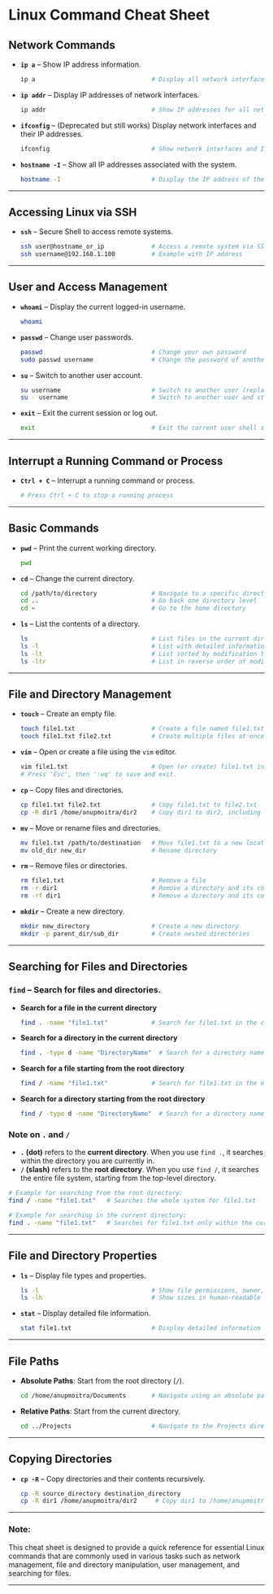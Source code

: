 # **Linux Command Cheat Sheet**

## **Network Commands**  

- **`ip a`** – Show IP address information.  
  ```bash  
  ip a                                # Display all network interfaces and their IP addresses  
  ```

- **`ip addr`** – Display IP addresses of network interfaces.  
  ```bash  
  ip addr                             # Show IP addresses for all network interfaces  
  ```

- **`ifconfig`** – (Deprecated but still works) Display network interfaces and their IP addresses.  
  ```bash  
  ifconfig                            # Show network interfaces and IP details  
  ```

- **`hostname -I`** – Show all IP addresses associated with the system.  
  ```bash  
  hostname -I                         # Display the IP address of the system  
  ```

---

## **Accessing Linux via SSH**  

- **`ssh`** – Secure Shell to access remote systems.  
  ```bash  
  ssh user@hostname_or_ip             # Access a remote system via SSH (replace 'user' and 'hostname_or_ip')  
  ssh username@192.168.1.100          # Example with IP address  
  ```

---

## **User and Access Management**  

- **`whoami`** – Display the current logged-in username.  
  ```bash  
  whoami  
  ```

- **`passwd`** – Change user passwords.  
  ```bash  
  passwd                              # Change your own password  
  sudo passwd username                # Change the password of another user (requires sudo)  
  ```

- **`su`** – Switch to another user account.  
  ```bash  
  su username                         # Switch to another user (replace 'username' with the desired user)  
  su - username                       # Switch to another user and start a login shell  
  ```

- **`exit`** – Exit the current session or log out.  
  ```bash  
  exit                                # Exit the current user shell session  
  ```

---

## **Interrupt a Running Command or Process**  

- **`Ctrl + C`** – Interrupt a running command or process.  
  ```bash  
  # Press Ctrl + C to stop a running process  
  ```

---

## **Basic Commands**  

- **`pwd`** – Print the current working directory.  
  ```bash  
  pwd  
  ```

- **`cd`** – Change the current directory.  
  ```bash  
  cd /path/to/directory               # Navigate to a specific directory  
  cd ..                               # Go back one directory level  
  cd ~                                # Go to the home directory  
  ```

- **`ls`** – List the contents of a directory.  
  ```bash  
  ls                                  # List files in the current directory  
  ls -l                               # List with detailed information  
  ls -lt                              # List sorted by modification time  
  ls -ltr                             # List in reverse order of modification time  
  ```

---

## **File and Directory Management**  

- **`touch`** – Create an empty file.  
  ```bash  
  touch file1.txt                     # Create a file named file1.txt  
  touch file1.txt file2.txt           # Create multiple files at once  
  ```

- **`vim`** – Open or create a file using the `vim` editor.  
  ```bash  
  vim file1.txt                       # Open (or create) file1.txt in vim editor  
  # Press 'Esc', then ':wq' to save and exit.  
  ```

- **`cp`** – Copy files and directories.  
  ```bash  
  cp file1.txt file2.txt              # Copy file1.txt to file2.txt  
  cp -R dir1 /home/anupmoitra/dir2    # Copy dir1 to dir2, including all subdirectories and files  
  ```

- **`mv`** – Move or rename files and directories.  
  ```bash  
  mv file1.txt /path/to/destination   # Move file1.txt to a new location  
  mv old_dir new_dir                  # Rename directory  
  ```

- **`rm`** – Remove files or directories.  
  ```bash  
  rm file1.txt                        # Remove a file  
  rm -r dir1                          # Remove a directory and its contents  
  rm -rf dir1                         # Remove a directory and its contents without confirmation, even for write-protected files  
  ```

- **`mkdir`** – Create a new directory.  
  ```bash  
  mkdir new_directory                 # Create a new directory  
  mkdir -p parent_dir/sub_dir         # Create nested directories  
  ```

---

## **Searching for Files and Directories**  

### **`find`** – Search for files and directories.  

- **Search for a file in the current directory**  
  ```bash  
  find . -name "file1.txt"            # Search for file1.txt in the current directory (.)  
  ```

- **Search for a directory in the current directory**  
  ```bash  
  find . -type d -name "DirectoryName"  # Search for a directory named "DirectoryName" in the current directory (.)  
  ```

- **Search for a file starting from the root directory**  
  ```bash  
  find / -name "file1.txt"            # Search for file1.txt in the entire file system starting from the root (/)  
  ```

- **Search for a directory starting from the root directory**  
  ```bash  
  find / -type d -name "DirectoryName"  # Search for a directory named "DirectoryName" in the entire file system starting from the root (/)  
  ```

### **Note on `.` and `/`**  
- **`.` (dot)** refers to the **current directory**. When you use `find .`, it searches within the directory you are currently in.
- **`/` (slash)** refers to the **root directory**. When you use `find /`, it searches the entire file system, starting from the top-level directory.

```bash
# Example for searching from the root directory:
find / -name "file1.txt"   # Searches the whole system for file1.txt
```
```bash
# Example for searching in the current directory:
find . -name "file1.txt"   # Searches for file1.txt only within the current directory
```

---

## **File and Directory Properties**  

- **`ls`** – Display file types and properties.  
  ```bash  
  ls -l                               # Show file permissions, owner, group, and size  
  ls -lh                              # Show sizes in human-readable format  
  ```

- **`stat`** – Display detailed file information.  
  ```bash  
  stat file1.txt                      # Display detailed information about file1.txt  
  ```

---

## **File Paths**  

- **Absolute Paths**: Start from the root directory (`/`).  
  ```bash  
  cd /home/anupmoitra/Documents       # Navigate using an absolute path  
  ```

- **Relative Paths**: Start from the current directory.  
  ```bash  
  cd ../Projects                      # Navigate to the Projects directory in the parent directory  
  ```

---

## **Copying Directories**  

- **`cp -R`** – Copy directories and their contents recursively.  
  ```bash  
  cp -R source_directory destination_directory  
  cp -R dir1 /home/anupmoitra/dir2     # Copy dir1 to /home/anupmoitra/dir2  
  ```

---

### **Note:**  
This cheat sheet is designed to provide a quick reference for essential Linux commands that are commonly used in various tasks such as network management, file and directory manipulation, user management, and searching for files.

---
